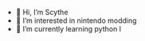 - 👋 Hi, I’m Scythe
- 👀 I’m interested in nintendo modding
- 🌱 I’m currently learning python l


<!---
Scythe7584/Scythe7584 is a ✨ special ✨ repository because its `README.md` (this file) appears on your GitHub profile.
You can click the Preview link to take a look at your changes.
--->

